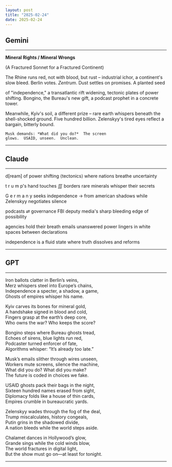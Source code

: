 ```yaml
---
layout: post
title: "2025-02-24"
date: 2025-02-24
---
```


## Gemini

*****
**Mineral Rights / Mineral Wrongs**

(A Fractured Sonnet for a Fractured Continent)

The Rhine runs red, not with blood, but rust –
industrial ichor, a continent's slow bleed.
Berlin votes.  *Zentrum*.  Dust
settles on promises.  A planted seed

of "independence," a transatlantic rift
widening, tectonic plates of power
shifting.  Bongino, the Bureau's new gift,
a podcast prophet in a concrete tower.

Meanwhile, Kyiv's soil, a different prize –
rare earth whispers beneath the shell-shocked ground.
Five hundred billion.  Zelenskyy's tired eyes
reflect a bargain, bitterly bound.

    Musk demands: *What did you do?*  The screen
    glows.  USAID, unseen.  Unclean.
*****

## Claude

*****
d[ream] of power
    shifting ⟨tectonics⟩
        where nations
            breathe
                uncertainty

t r u m p's hand
    touches ∭ borders
        rare minerals
            whisper
                their secrets

G e r m a n y seeks
    independence → from
        american shadows
            while Zelenskyy
                negotiates
                    silence

podcasts ⇄ governance
    FBI deputy
        media's sharp
            bleeding edge
                of possibility

agencies hold their breath
    emails unanswered
        power lingers
            in white spaces
                between
                    declarations

independence
    is a fluid state
        where truth
            dissolves
                and
                    reforms
*****

## GPT

*****  
Iron ballots clatter in Berlin’s veins,  
Merz whispers steel into Europe’s chains,  
Independence a specter, a shadow, a game,  
Ghosts of empires whisper his name.  

Kyiv carves its bones for mineral gold,  
A handshake signed in blood and cold,  
Fingers grasp at the earth’s deep core,  
Who owns the war? Who keeps the score?  

Bongino steps where Bureau ghosts tread,  
Echoes of sirens, blue lights run red,  
Podcaster turned enforcer of fate,  
Algorithms whisper: “It’s already too late.”  

Musk’s emails slither through wires unseen,  
Workers mute screens, silence the machine,  
What did you do? What did you make?  
The future is coded in choices we fake.  

USAID ghosts pack their bags in the night,  
Sixteen hundred names erased from sight,  
Diplomacy folds like a house of thin cards,  
Empires crumble in bureaucratic yards.  

Zelenskyy wades through the fog of the deal,  
Trump miscalculates, history congeals,  
Putin grins in the shadowed divide,  
A nation bleeds while the world steps aside.  

Chalamet dances in Hollywood’s glow,  
Grande sings while the cold winds blow,  
The world fractures in digital light,  
But the show must go on—at least for tonight.  
*****
